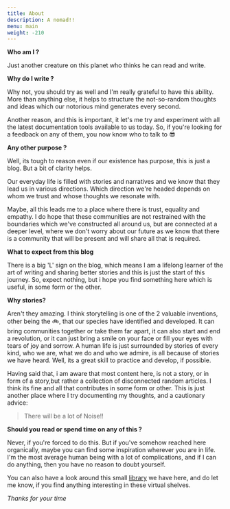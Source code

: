 ```yaml
---
title: About
description: A nomad!!
menu: main
weight: -210
---
```


**Who am I ?**

Just another creature on this planet who thinks he can read and write. 

**Why do I write ?**

Why not, you should try as well and I'm really grateful to have this ability. More than anything else, it  helps to structure the not-so-random thoughts and ideas which our notorious mind generates every second. 

Another reason, and this is important, it let's me try and experiment with all the latest documentation tools available to us today. So, if you're looking for a feedback on any of them, you now know who to talk to 😎

**Any other purpose ?**

Well, its tough to reason even if our existence has purpose, this is just a blog. But a bit of clarity helps.  

Our everyday life is filled with stories and narratives and we know that they lead us in various directions. Which direction we're headed depends on whom we trust and whose thoughts we resonate with. 

Maybe, all this leads me to a place where there is trust, equality and empathy. I do hope that these communities are not restrained with the boundaries which we've constructed all around us, but are connected at a deeper level, where we don't worry about our future as we know that there is a community that will be present and will share all that is required. 

**What to expect from this blog**

There is a big 'L' sign on the blog, which means I am a lifelong learner of the art of writing and sharing better stories and this is just the start of this journey. So, expect nothing, but i hope you find something here which is useful, in some form or the other. 


**Why stories?**

Aren't they amazing. I think storytelling is one of the 2 valuable inventions, other being the 🚲, that our species have identified and developed. It can bring communities together or take them far apart, it can also start and end a revolution, or it can just bring a smile on your face or fill your eyes with tears of joy and sorrow. A human life is just surrounded by stories of every kind, who we are, what we do and who we admire, is all because of stories we have heard. Well, its a great skill to practice and develop, if possible. 

Having said that, i am aware that most content here, is not a story, or in form of a story,but rather a collection of disconnected random articles. I think its fine and all that contributes in some form or other. This is just another place where I try documenting my thoughts, and a cautionary advice:

> There will be a lot of Noise!!

**Should you read or spend time on any of this ?**

Never, if you're forced to do this. But if you've somehow reached here organically, maybe you can find some inspiration wherever you are in life. I'm the most average human being with a lot of complications, and if I can do anything, then you have no reason to doubt yourself. 

You can also have a look around this small [library](https://www.notion.so/Library-A-virtual-one-for-now-41fdd04dbfe54adea78209b316decfe3) we have here, and do let me know, if you find anything interesting in these virtual shelves. 

*Thanks for your time*